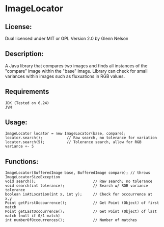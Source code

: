 ImageLocator
============

## License:

Dual licensed under MIT or GPL Version 2.0 by Glenn Nelson

## Description:

A Java library that compares two images and finds all instances of the "compare" image within the "base" image.  Library can check for small variances within images such as fluxuations in RGB values.

## Requirements

	JDK (Tested on 6.24)
	JVM

## Usage:

	ImageLocator locator = new ImageLocator(base, compare);
	locator.search();			// Raw search, no tolerance for variation
	locator.search(5);			// Tolerance search, allow for RGB variance +- 5

## Functions:
	ImageLocator(BufferedImage base, BufferedImage compare); // throws ImageLocatorSizeException
	void search();							// Raw search; no tolerance
	void search(int tolerance);				// Search w/ RGB variance tolerance
	boolean isAtLocation(int x, int y);		// Check for occourrence at x,y
	Point getFirstOccourrence();			// Get Point (Object) of first match
	Point getLastOccourrence();				// Get Point (Object) of last match (null if 0/1 match)
	int numberOfOccourrences();				// Number of matches

